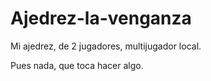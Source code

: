# Ajedrez-la-venganza

Mi ajedrez, de 2 jugadores, multijugador local.

Pues nada, que toca hacer algo.
